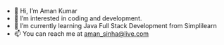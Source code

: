 - 👋 Hi, I’m Aman Kumar
- 👀 I’m interested in coding and development. 
- 🌱 I’m currently learning Java Full Stack Development from Simplilearn
- 📫 You can reach me at aman_sinha@live.com

<!---
amanlogin/amanlogin is a ✨ special ✨ repository because its `README.md` (this file) appears on your GitHub profile.
You can click the Preview link to take a look at your changes.
--->
